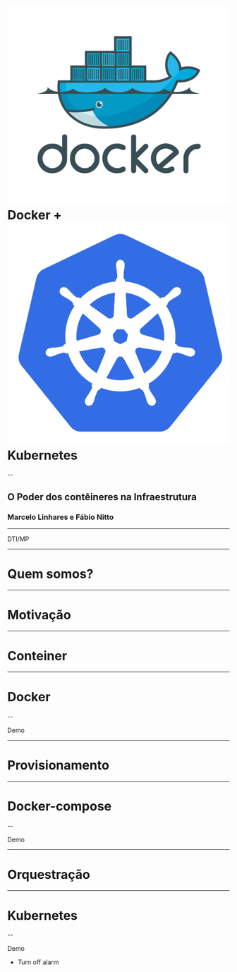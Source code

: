 
# ![Docker](images/docker.png) <!-- .element: width="250" height="250" style="border:none; background:none; box-shadow:none"--> Docker + ![Kubernetes](images/kubernetes.png) <!-- .element: width="200" height="200" style="border:none; background:none; box-shadow:none"--> Kubernetes

--

## O Poder dos contêineres na Infraestrutura
### Marcelo Linhares e Fábio Nitto

--------------------------------------------

DTI/MP

---

# Quem somos?

---

# Motivação

---

# Conteiner

---

# Docker

--

Demo

---

# Provisionamento

---

# Docker-compose

--

Demo

---

# Orquestração

---

# Kubernetes

--

Demo

- Turn off alarm <!-- .element: class="fragment" data-fragment-index="2" -->
